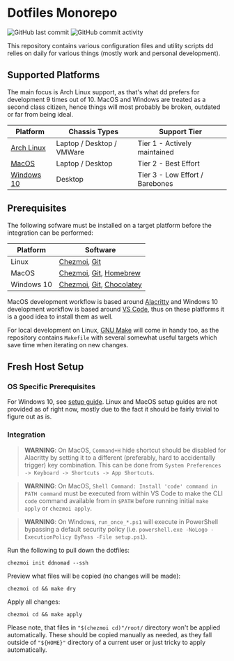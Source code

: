 Dotfiles Monorepo
=================
![GitHub last commit](https://img.shields.io/github/last-commit/ddnomad/dotfiles)
![GitHub commit activity](https://img.shields.io/github/commit-activity/w/ddnomad/dotfiles)

This repository contains various configuration files and utility scripts dd relies on daily
for various things (mostly work and personal development).

Supported Platforms
-------------------
The main focus is Arch Linux support, as that's what dd prefers for development 9 times out
of 10. MacOS and Windows are treated as a second class citizen, hence things will most probably
be broken, outdated or far from being ideal.

| Platform                                               | Chassis Types             | Support Tier                    |
| ------------------------------------------------------ | ---------------------     | ------------------------------- |
| [Arch Linux](https://www.archlinux.org)                | Laptop / Desktop / VMWare | Tier 1 - Actively maintained    |
| [MacOS](https://www.apple.com/macos)                   | Laptop / Desktop          | Tier 2 - Best Effort            |
| [Windows 10](https://en.wikipedia.org/wiki/Windows_10) | Desktop                   | Tier 3 - Low Effort / Barebones |

Prerequisites
-------------
The following sofware must be installed on a target platform before the integration can be performed:

| Platform   | Software                                                                                               |
| ---------- | ------------------------------------------------------------------------------------------------------ |
| Linux      | [Chezmoi](https://www.chezmoi.io/), [Git](https://git-scm.com/)                                        |
| MacOS      | [Chezmoi](https://www.chezmoi.io/), [Git](https://git-scm.com/), [Homebrew](https://brew.sh)           |
| Windows 10 | [Chezmoi](https://www.chezmoi.io/), [Git](https://git-scm.com/), [Chocolatey](https://chocolatey.org/) |

MacOS development workflow is based around [Alacritty](https://github.com/alacritty/alacritty) and Windows 10 development
workflow is based around [VS Code](https://code.visualstudio.com/), thus on these platforms it is a good idea to install
them as well.

For local development on Linux, [GNU Make](https://www.gnu.org/software/make/) will come in handy too, as the repository
contains `Makefile` with several somewhat useful targets which save time when iterating on new changes.

Fresh Host Setup
----------------
### OS Specific Prerequisites
For Windows 10, see [setup guide](./docs/setup/windows10_setup_guide.md). Linux and MacOS setup
guides are not provided as of right now, mostly due to the fact it should be fairly trivial to
figure out as is.

### Integration
> **WARNING**: On MacOS, `Command+H` hide shortcut should be disabled for Alacritty by
> setting it to a different (preferably, hard to accidentally trigger) key combination.
> This can be done from `System Preferences -> Keyboard -> Shortcuts -> App Shortcuts`.

> **WARNING**: On MacOS, `Shell Command: Install 'code' command in PATH command` must be
> executed from within VS Code to make the CLI `code` command available from in `$PATH`
> before running initial `make apply` or `chezmoi apply`.

> **WARNING**: On Windows, `run_once_*.ps1` will execute in PowerShell bypassing a default
> security policy (i.e. `powershell.exe -NoLogo -ExecutionPolicy ByPass -File setup.ps1`).

Run the following to pull down the dotfiles: 
```
chezmoi init ddnomad --ssh
```

Preview what files will be copied (no changes will be made):
```
chezmoi cd && make dry
```

Apply all changes:
```
chezmoi cd && make apply
```

Please note, that files in `"$(chezmoi cd)"/root/` directory won't be applied
automatically. These should be copied manually as needed, as they fall outside
of `"${HOME}"` directory of a current user or just tricky to apply automatically.
